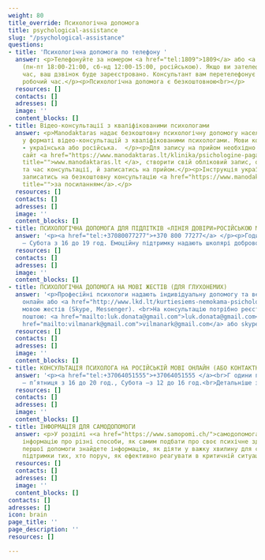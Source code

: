 ```yaml
---
weight: 80
title_override: Психологічна допомога
title: psychological-assistance
slug: "/psychological-assistance"
questions:
- title: 'Психологічна допомога по телефону '
  answer: <p>Телефонуйте за номером <a href="tel:1809">1809</a> або <a href="tel:+37066465792">+37066465792</a>
    (пн-пт 18:00-21:00, сб-нд 12:00-15:00, російською). Якщо ви зателефонуєте у неробочий
    час, ваш дзвінок буде зареєстровано. Консультант вам перетелефонує в найближчий
    робочий час.</p><p>Психологічна допомога є безкоштовною<br></p>
  resources: []
  contacts: []
  adresses: []
  image: ''
  content_blocks: []
- title: Відео-консультації з кваліфікованими психологами
  answer: <p>Manodaktaras надає безкоштовну психологічну допомогу населенню України
    у форматі відео-консультацій з кваліфікованими психологами. Мови консультацій
    - українська або російська.  </p><p>Для запису на прийом необхідно перейти на
    сайт <a href="https://www.manodaktaras.lt/klinika/psichologine-pagalba-ukrainos-zmonems/2405"
    title="">www.manodaktaras.lt </a>, створити свій обліковий запис, обрати психолога
    та час консультації, й записатись на прийом.</p><p>Інструкція українською, як
    записатись на безкоштовну консультацію <a href="https://www.manodaktaras.lt/instructions/Instructions_Ukraine.pdf"
    title="">за посиланням</a>.</p>
  resources: []
  contacts: []
  adresses: []
  image: ''
  content_blocks: []
- title: ПСИХОЛОГІЧНА ДОПОМОГА ДЛЯ ПІДЛІТКІВ «ЛІНІЯ ДОВІРИ»РОСІЙСЬКОЮ МОВОЮ
  answer: '<p><a href="tel:+37080077277">+370 800 77277</a> </p><p>Години праці: Понеділок
    – Субота з 16 до 19 год. Емоційну підтримку надають школярі добровольці.</p><p><br></p>'
  resources: []
  contacts: []
  adresses: []
  image: ''
  content_blocks: []
- title: ПСИХОЛОГІЧНА ДОПОМОГА НА МОВІ ЖЕСТІВ (ДЛЯ ГЛУХОНЕМИХ)
  answer: '<p>Професійні психологи надають індивідуальну допомогу та ведуть групи
    онлайн або <a href="http://www.lkd.lt/kurtiesiems-nemokama-psichologine-pagalba-gestu-kalba">контактно</a>
    мовою жестів (Skype, Messenger). <br>На консультацію потрібно реєструватися електронною
    поштою: <a href="mailto:luk.donata@gmail.com">luk.donata@gmail.com</a> або <a
    href="mailto:vilmanark@gmail.com">vilmanark@gmail.com</a> або skype: LKD.psichologas</p>'
  resources: []
  contacts: []
  adresses: []
  image: ''
  content_blocks: []
- title: КОНСУЛЬТАЦІЯ ПСИХОЛОГА НА РОСІЙСЬКІЙ МОВІ ОНЛАЙН (АБО КОНТАКТНО)
  answer: '<p><a href="tel:+37064051555">+37064051555 </a><br>Г одини праці: Понеділок
    – п’ятниця з 16 до 20 год., Субота –з 12 до 16 год.<br>Детальніше за <a href="https://krizesiveikimas.lt/paslaugos/konsultacii-psihologa">посиланням</a>.</p>'
  resources: []
  contacts: []
  adresses: []
  image: ''
  content_blocks: []
- title: ІНФОРМАЦІЯ ДЛЯ САМОДОПОМОГИ
  answer: <p>У розділі «<a href="https://www.samopomi.ch/">самодопомога</a>» ви знайдете
    інформацію про різні способи, як самим подбати про своє психічне здоров’я.У розділі
    першої допомоги знайдете інформацію, як діяти у важку хвилину для себе або для
    підтримки тих, хто поруч, як ефективно реагувати в критичній ситуації.</p>
  resources: []
  contacts: []
  adresses: []
  image: ''
  content_blocks: []
contacts: []
adresses: []
icon: brain
page_title: ''
page_description: ''
resources: []

---
```

